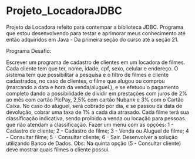 # Projeto_LocadoraJDBC
Projeto da Locadora refeito para contempar a biblioteca JDBC.
Programa que estou desenvolvendo para testar e aprimorar meus conhecimento até então adquiridos em Java - Da primeira seção do curso até a seção 21.

Programa Desafio:

Escrever um programa de cadastro de clientes em um locadora de filmes. Cada cliente tem que ter, nome, idade, cpf, sexo, celular e endereço. O sistema tem que possibilitar a pesquisa e o filtro de filmes e cliente cadastrados, no caso de clientes, o filme que alugou ou comprou (marcando a data e hora da venda/aluguel.), e se efetuou o pagamento completo dando a possibilidade de dividir em prestações com juros de 2% ao mês com cartão PicPay, 2,5% com cartão Nubank e 3% com o Cartão Caixa. No caso do aluguel, será cobrado por dia, e se passou da data de devolução, cobrar uma taxa de 1% a cada dia atrasado. Cada filme terá sua classificação indicativa, sendo proibido a venda ou locação para pessoas que não atendam a classificação. Fazer um menu com as opções: 1 - Cadastro de cliente; 2 - Cadastro de filme; 3 - Venda ou Aluguel de filme; 4 - Consultar filme; 5 - Consultar cliente; 6 - Sair. Desenvolver a solução utilizando Banco de Dados. Obs: Na quinta opção (5 - Consultar cliente) deve mostrar quais filmes o cliente possui.
